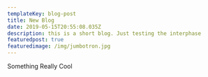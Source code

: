 ```yaml
---
templateKey: blog-post
title: New Blog
date: 2019-05-15T20:55:08.035Z
description: this is a short blog. Just testing the interphase
featuredpost: true
featuredimage: /img/jumbotron.jpg
---
```

Something Really Cool
